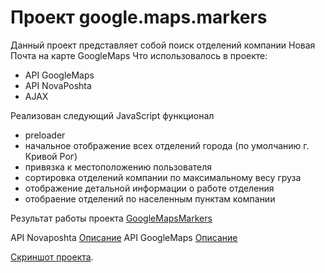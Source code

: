# Проект google.maps.markers
 Данный проект представляет собой поиск отделений компании Новая Почта на карте GoogleMaps 
Что использовалось в проекте:
 * API GoogleMaps
 * API NovaPoshta
 * AJAX
 
 Реализован следующий JavaScript функционал
 * preloader
 * начальное отображение всех отделений города (по умолчанию г. Кривой Рог)
 * привязка к местоположению пользователя
 * сортировка отделений компании по максимальному весу груза
 * отображение детальной информации о работе отделения
 * отобраение отделений по населенным пунктам компании
 
 Результат работы проекта [GoogleMapsMarkers](https://samokhindmitro.github.io/google.maps.markers/) <br>
          
 API Novaposhta [Описание](https://devcenter.novaposhta.ua/)
 API GoogleMaps [Описание](https://cloud.google.com/maps-platform)

 
 [Скриншот проекта](/template.png).

